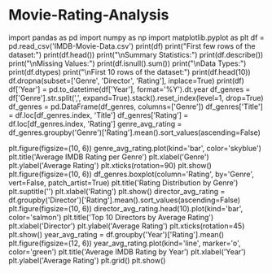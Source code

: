 # Movie-Rating-Analysis
import pandas as pd
import numpy as np
import matplotlib.pyplot as plt
df = pd.read_csv('IMDB-Movie-Data.csv')
print(df)
print("First few rows of the dataset:")
print(df.head())
print("\nSummary Statistics:")
print(df.describe())
print("\nMissing Values:")
print(df.isnull().sum())
print("\nData Types:")
print(df.dtypes)
print("\nFirst 10 rows of the dataset:")
print(df.head(10))
df.dropna(subset=['Genre', 'Director', 'Rating'], inplace=True)
print(df)
df['Year'] = pd.to_datetime(df['Year'], format='%Y').dt.year
df_genres = df['Genre'].str.split(',', expand=True).stack().reset_index(level=1, drop=True)
df_genres = pd.DataFrame(df_genres, columns=['Genre'])
df_genres['Title'] = df.loc[df_genres.index, 'Title']
df_genres['Rating'] = df.loc[df_genres.index, 'Rating']
genre_avg_rating = df_genres.groupby('Genre')['Rating'].mean().sort_values(ascending=False)

plt.figure(figsize=(10, 6))
genre_avg_rating.plot(kind='bar', color='skyblue')
plt.title('Average IMDB Rating per Genre')
plt.xlabel('Genre')
plt.ylabel('Average Rating')
plt.xticks(rotation=90)
plt.show()
plt.figure(figsize=(10, 6))
df_genres.boxplot(column='Rating', by='Genre', vert=False, patch_artist=True)
plt.title('Rating Distribution by Genre')
plt.suptitle('')
plt.xlabel('Rating')
plt.show()
director_avg_rating = df.groupby('Director')['Rating'].mean().sort_values(ascending=False)
plt.figure(figsize=(10, 6))
director_avg_rating.head(10).plot(kind='bar', color='salmon')
plt.title('Top 10 Directors by Average Rating')
plt.xlabel('Director')
plt.ylabel('Average Rating')
plt.xticks(rotation=45)
plt.show()
year_avg_rating = df.groupby('Year')['Rating'].mean()
plt.figure(figsize=(12, 6))
year_avg_rating.plot(kind='line', marker='o', color='green')
plt.title('Average IMDB Rating by Year')
plt.xlabel('Year')
plt.ylabel('Average Rating')
plt.grid()
plt.show()
